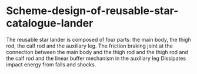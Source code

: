 # Scheme-design-of-reusable-star-catalogue-lander
The reusable star lander is composed of four parts: the main body, the thigh rod, the calf rod and the auxiliary leg. The friction braking joint at the connection between the main body and the thigh rod and the thigh rod and the calf rod and the linear buffer mechanism in the auxiliary leg Dissipates impact energy from falls and shocks.
